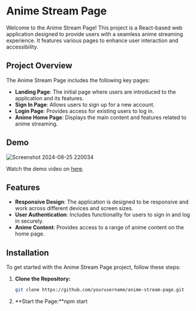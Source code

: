 # Anime Stream Page

Welcome to the Anime Stream Page! This project is a React-based web application designed to provide users with a seamless anime streaming experience. It features various pages to enhance user interaction and accessibility.

## Project Overview

The Anime Stream Page includes the following key pages:

- **Landing Page**: The initial page where users are introduced to the application and its features.
- **Sign In Page**: Allows users to sign up for a new account.
- **Login Page**: Provides access for existing users to log in.
- **Anime Home Page**: Displays the main content and features related to anime streaming.

## Demo
![Screenshot 2024-08-25 220034](https://github.com/user-attachments/assets/15ff449a-b338-41c6-91a6-3ce67c98f8a5)


Watch the demo video on [here](https://github.com/karthi234231/Anime-Stream-App/blob/main/DEMO.mp4).


## Features

- **Responsive Design**: The application is designed to be responsive and work across different devices and screen sizes.
- **User Authentication**: Includes functionality for users to sign in and log in securely.
- **Anime Content**: Provides access to a range of anime content on the home page.

## Installation

To get started with the Anime Stream Page project, follow these steps:

1. **Clone the Repository:**
   ```bash
   git clone https://github.com/yourusername/anime-stream-page.git
2. **Start the Page:**npm start
